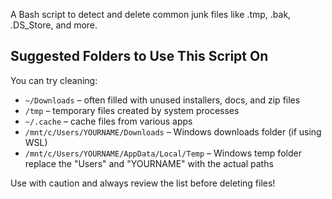 A Bash script to detect and delete common junk files like .tmp, .bak, .DS_Store, and more.
## Suggested Folders to Use This Script On

You can try cleaning:

- `~/Downloads` – often filled with unused installers, docs, and zip files
- `/tmp` – temporary files created by system processes
- `~/.cache` – cache files from various apps
- `/mnt/c/Users/YOURNAME/Downloads` – Windows downloads folder (if using WSL)
- `/mnt/c/Users/YOURNAME/AppData/Local/Temp` – Windows temp folder
replace the "Users" and "YOURNAME" with the actual paths

Use with caution and always review the list before deleting files!